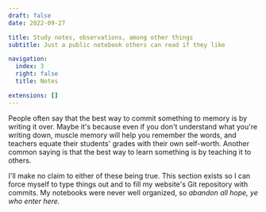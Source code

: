 ```yaml
---
draft: false
date: 2022-09-27

title: Study notes, observations, among other things
subtitle: Just a public notebook others can read if they like

navigation:
  index: 3
  right: false
  title: Notes

extensions: []
---
```


People often say that the best way to commit something to memory is by writing
it over. Maybe it's because even if you don't understand what you're writing
down, muscle memory will help you remember the words, and teachers equate their
students' grades with their own self-worth. Another common saying is that the
best way to learn something is by teaching it to others.

I'll make no claim to either of these being true. This section exists so I can
force myself to type things out and to fill my website's Git repository with
commits. My notebooks were never well organized, so _abandon all hope, ye who
enter here._
